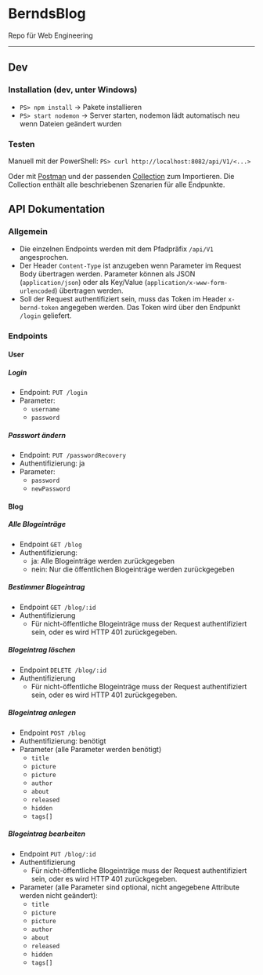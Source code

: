# BerndsBlog
Repo für Web Engineering

---

## Dev

### Installation (dev, unter Windows)
 * `PS> npm install` -> Pakete installieren
 * `PS> start nodemon` -> Server starten, nodemon lädt automatisch neu wenn Dateien geändert wurden
 
### Testen

Manuell mit der PowerShell: `PS> curl http://localhost:8082/api/V1/<...>`

Oder mit [Postman](https://www.getpostman.com/) und der passenden [Collection](https://raw.githubusercontent.com/PalatinCoder/DieBernds/master/BerndBlog.postman_collection.json) zum Importieren. Die Collection enthält alle beschriebenen Szenarien für alle Endpunkte.


## API Dokumentation

### Allgemein
* Die einzelnen Endpoints werden mit dem Pfadpräfix `/api/V1` angesprochen.
* Der Header `Content-Type` ist anzugeben wenn Parameter im Request Body übertragen werden. Parameter können als JSON (`application/json`) oder als Key/Value (`application/x-www-form-urlencoded`) übertragen werden.
* Soll der Request authentifiziert sein, muss das Token im Header `x-bernd-token` angegeben werden. Das Token wird über den Endpunkt `/login` geliefert.

### Endpoints

#### User

##### Login
* Endpoint: `PUT /login`
* Parameter:
  * `username`
  * `password`

 
 ##### Passwort ändern
 * Endpoint: `PUT /passwordRecovery`
 * Authentifizierung: ja
 * Parameter:
   * `password`
   * `newPassword`
  
#### Blog

##### Alle Blogeinträge
* Endpoint `GET /blog`
* Authentifizierung:
  * ja: Alle Blogeinträge werden zurückgegeben
  * nein: Nur die öffentlichen Blogeinträge werden zurückgegeben

##### Bestimmer Blogeintrag
* Endpoint `GET /blog/:id`
* Authentifizierung
  * Für nicht-öffentliche Blogeinträge muss der Request authentifiziert sein, oder es wird HTTP 401 zurückgegeben.

##### Blogeintrag löschen
* Endpoint `DELETE /blog/:id`
* Authentifizierung
  * Für nicht-öffentliche Blogeinträge muss der Request authentifiziert sein, oder es wird HTTP 401 zurückgegeben.
  
##### Blogeintrag anlegen
* Endpoint `POST /blog`
* Authentifizierung: benötigt
* Parameter (alle Parameter werden benötigt)
  * `title`
  * `picture`
  * `picture`
  * `author`
  * `about`
  * `released`
  * `hidden`
  * `tags[]`

##### Blogeintrag bearbeiten
* Endpoint `PUT /blog/:id`
* Authentifizierung
  * Für nicht-öffentliche Blogeinträge muss der Request authentifiziert sein, oder es wird HTTP 401 zurückgegeben.
* Parameter (alle Parameter sind optional, nicht angegebene Attribute werden nicht geändert):
  * `title`
  * `picture`
  * `picture`
  * `author`
  * `about`
  * `released`
  * `hidden`
  * `tags[]`
